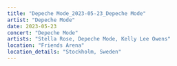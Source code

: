 ```yaml
---
title: "Depeche Mode_2023-05-23_Depeche Mode"
artist: "Depeche Mode"
date: 2023-05-23
concert: "Depeche Mode"
artists: "Stella Rose, Depeche Mode, Kelly Lee Owens"
location: "Friends Arena"
location_details: "Stockholm, Sweden"
---
```

